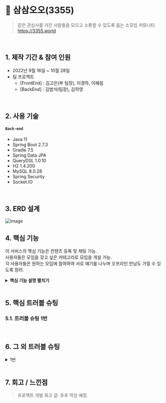 # :pushpin: 삼삼오오(3355)
>같은 관심사를 가진 사람들을 모으고 소통할 수 있도록 돕는 소모임 커뮤니티  
>https://3355.world  

</br>

## 1. 제작 기간 & 참여 인원
- 2022년 9월 16일 ~ 10월 28일
- 팀 프로젝트
  - [FrontEnd] : 김고은(부 팀장), 이경하, 이혜림
  - [BackEnd]  : 김범석(팀장), 김하영 

</br>

## 2. 사용 기술
#### `Back-end`
  - Java 11
  - Spring Boot 2.7.3
  - Gradle 7.5
  - Spring Data JPA
  - QueryDSL 1.0.10
  - H2 1.4.200
  - MySQL 8.0.28
  - Spring Security
  - Socket.IO

</br>

## 3. ERD 설계
![image](https://user-images.githubusercontent.com/110332047/197563865-388aeeb3-2854-41c0-842b-200f174903c8.png)


## 4. 핵심 기능
이 서비스의 핵심 기능은 컨텐츠 등록 및 채팅 기능.   
사용자들은 모임을 갖고 싶은 카테고리로 모임을 개설 가능.   
각 사용자들은 원하는 모임에 참여하여 서로 얘기를 나누며 오프라인 만남도 가질 수 있도록 장려.

<details>
<summary><b>핵심 기능 설명 펼치기</b></summary>
<div markdown="1">

### 4.1. 1번 기능 


### 4.2. 2번 기능 

### 4.3. 3번 기능 

### 4.4. 4번 기능 

### 4.5. 5번 기능 



</div>
</details>

</br>

## 5. 핵심 트러블 슈팅
### 5.1. 트러블 슈팅 1번 



</br>

## 6. 그 외 트러블 슈팅
<details>
<summary> 1번  </summary>
<div markdown="1">

- 이 부분 간략하게 설정 


</div>
</details>

    
</br>

## 7. 회고 / 느낀점
>프로젝트 개발 회고 글: 추후 작성 예정.
